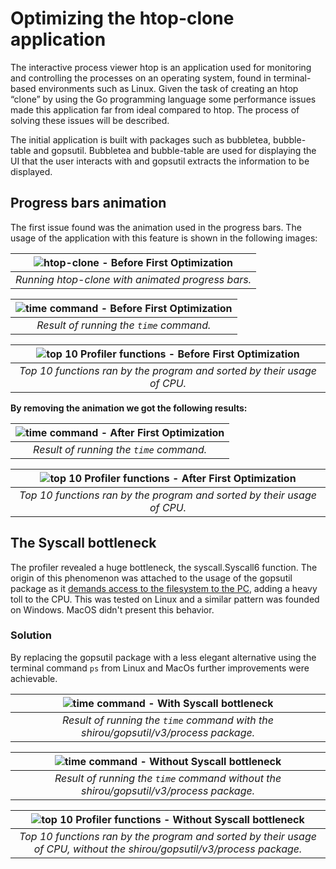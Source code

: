 # Optimizing the htop-clone application

The interactive process viewer htop is an application used for monitoring and controlling the processes on an operating system, found in terminal-based environments such as Linux. Given the task of creating an htop “clone” by using the Go programming language some performance issues made this application far from ideal compared to htop. The process of solving these issues will be described.

The initial application is built with packages such as bubbletea, bubble-table and gopsutil. Bubbletea and bubble-table are used for displaying the UI that the user interacts with and gopsutil extracts the information to be displayed.

## Progress bars animation

The first issue found was the animation used in the progress bars. The usage of the application with this feature is shown in the following images:

| ![htop-clone - Before First Optimization](https://i.imgur.com/EgEKhZ0.png?1) |
| :-: |
| *Running htop-clone with animated progress bars.* |

| ![time command - Before First Optimization](https://i.imgur.com/BqsdkHy.png) |
| :-: |
| *Result of running the `time` command.* |

| ![top 10 Profiler functions - Before First Optimization](https://i.imgur.com/od9ZoiL.png) |
| :-: |
| *Top 10 functions ran by the program and sorted by their usage of CPU.* |

**By removing the animation we got the following results:**

| ![time command - After First Optimization](https://i.imgur.com/CmLd9OJ.png) |
| :-: |
| *Result of running the `time` command.* |

| ![top 10 Profiler functions - After First Optimization](https://i.imgur.com/s4hiz9v.png) |
| :-: |
| *Top 10 functions ran by the program and sorted by their usage of CPU.* |

## The Syscall bottleneck

The profiler revealed a huge bottleneck, the syscall.Syscall6 function. The origin of this phenomenon was attached to the usage of the gopsutil package as it [demands access to the filesystem to the PC](https://stackoverflow.com/a/69301915/7987716), adding a heavy toll to the CPU. This was tested on Linux and a similar pattern was founded on Windows. MacOS didn't present this behavior.

### Solution

By replacing the gopsutil package with a less elegant alternative using the terminal command `ps` from Linux and MacOs further improvements were achievable.

| ![time command - With Syscall bottleneck](https://i.imgur.com/OfE7Bd9.png) |
| :-: |
| *Result of running the `time` command with the shirou/gopsutil/v3/process package.* |

| ![time command - Without Syscall bottleneck](https://i.imgur.com/ijL4fNW.png) |
| :-: |
| *Result of running the `time` command without the shirou/gopsutil/v3/process package.* |

| ![top 10 Profiler functions - Without Syscall bottleneck](https://i.imgur.com/hbuOmdC.png) |
| :-: |
| *Top 10 functions ran by the program and sorted by their usage of CPU, without the shirou/gopsutil/v3/process package.* |
